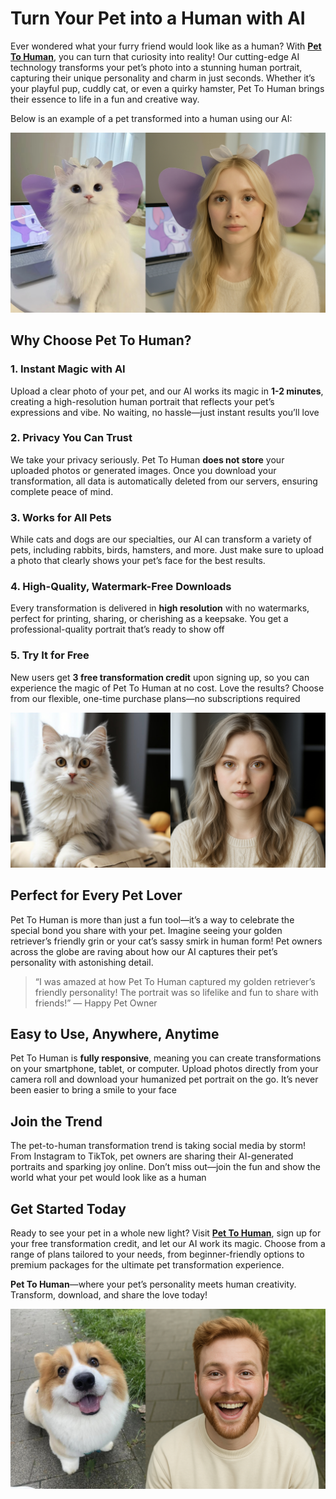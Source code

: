 # Turn Your Pet into a Human with AI

Ever wondered what your furry friend would look like as a human? With [**Pet To Human**](https://pettohuman.com), you can turn that curiosity into reality! Our cutting-edge AI technology transforms your pet’s photo into a stunning human portrait, capturing their unique personality and charm in just seconds. Whether it’s your playful pup, cuddly cat, or even a quirky hamster, Pet To Human brings their essence to life in a fun and creative way.

Below is an example of a pet transformed into a human using our AI:

![Pet To Human Example Image](example-2.jpg)

## Why Choose Pet To Human?

### 1. Instant Magic with AI

Upload a clear photo of your pet, and our AI works its magic in **1-2 minutes**, creating a high-resolution human portrait that reflects your pet’s expressions and vibe. No waiting, no hassle—just instant results you’ll love

### 2. Privacy You Can Trust

We take your privacy seriously. Pet To Human **does not store** your uploaded photos or generated images. Once you download your transformation, all data is automatically deleted from our servers, ensuring complete peace of mind.

### 3. Works for All Pets

While cats and dogs are our specialties, our AI can transform a variety of pets, including rabbits, birds, hamsters, and more. Just make sure to upload a photo that clearly shows your pet’s face for the best results.

### 4. High-Quality, Watermark-Free Downloads

Every transformation is delivered in **high resolution** with no watermarks, perfect for printing, sharing, or cherishing as a keepsake. You get a professional-quality portrait that’s ready to show off

### 5. Try It for Free

New users get **3 free transformation credit** upon signing up, so you can experience the magic of Pet To Human at no cost. Love the results? Choose from our flexible, one-time purchase plans—no subscriptions required

![Pet To Human Example Image](example-1.jpg)

## Perfect for Every Pet Lover

Pet To Human is more than just a fun tool—it’s a way to celebrate the special bond you share with your pet. Imagine seeing your golden retriever’s friendly grin or your cat’s sassy smirk in human form! Pet owners across the globe are raving about how our AI captures their pet’s personality with astonishing detail.

> “I was amazed at how Pet To Human captured my golden retriever’s friendly personality! The portrait was so lifelike and fun to share with friends!” — Happy Pet Owner

## Easy to Use, Anywhere, Anytime

Pet To Human is **fully responsive**, meaning you can create transformations on your smartphone, tablet, or computer. Upload photos directly from your camera roll and download your humanized pet portrait on the go. It’s never been easier to bring a smile to your face

## Join the Trend

The pet-to-human transformation trend is taking social media by storm! From Instagram to TikTok, pet owners are sharing their AI-generated portraits and sparking joy online. Don’t miss out—join the fun and show the world what your pet would look like as a human

## Get Started Today

Ready to see your pet in a whole new light? Visit [**Pet To Human**](https://pettohuman.com), sign up for your free transformation credit, and let our AI work its magic. Choose from a range of plans tailored to your needs, from beginner-friendly options to premium packages for the ultimate pet transformation experience.

**Pet To Human**—where your pet’s personality meets human creativity. Transform, download, and share the love today!

![Pet To Human Example Image](example-3.jpg)
